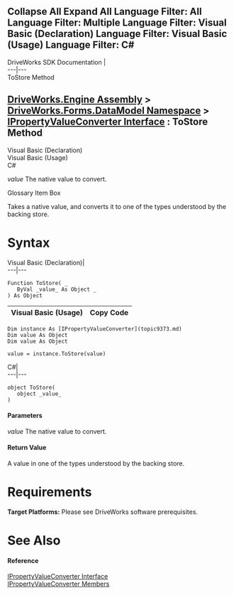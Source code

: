        

 Collapse All Expand All  Language Filter: All  Language Filter: Multiple  Language Filter: Visual Basic (Declaration) Language Filter: Visual Basic (Usage) Language Filter: C#  
---  
DriveWorks SDK Documentation  |   
---|---  
ToStore Method   
  
[DriveWorks.Engine Assembly](topic2156.md) > [DriveWorks.Forms.DataModel Namespace](topic9371.md) > [IPropertyValueConverter Interface](topic9373.md) : ToStore Method  
---  
  
Visual Basic (Declaration)    
Visual Basic (Usage)    
C# 

_value_
    The native value to convert.

Glossary Item Box

Takes a native value, and converts it to one of the types understood by the backing store. 

# Syntax

Visual Basic (Declaration)|   
---|---  
      
    
    Function ToStore( _
       ByVal _value_ As Object _
    ) As Object  
  
Visual Basic (Usage)| Copy Code  
---|---  
      
    
    Dim instance As [IPropertyValueConverter](topic9373.md)
    Dim value As Object
    Dim value As Object
     
    value = instance.ToStore(value)  
  
C#|   
---|---  
      
    
    object ToStore( 
       object _value_
    )  
  
#### Parameters

 _value_
    The native value to convert.

#### Return Value

A value in one of the types understood by the backing store.

# Requirements

**Target Platforms:** Please see DriveWorks software prerequisites.

# See Also

#### Reference

[IPropertyValueConverter Interface](topic9373.md)   
[IPropertyValueConverter Members](topic9374.md)


